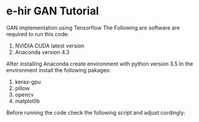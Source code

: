 # e-hir GAN Tutorial
GAN implementation using Tensorflow
The Following are software are required to run this code:
1. NVIDIA CUDA latest version
2. Anaconda version 4.3

  After installing Anaconda create environment with python version 3.5
In the environment install the following pakages:

1. keras-gpu
2. pillow 
3. opencv 
4. matplotlib 

Before running the code check the following script and adjust cordingly:

